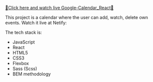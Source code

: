 [💎Click here and watch live Google-Calendar_React💎](https://comforting-froyo-9c4329.netlify.app/)

This project is a calendar where the user can add, watch, delete own events. 
Watch it live at Netify: 

The tech stack is:
- JavaScript
- React
- HTML5
- CSS3
- Flexbox
- Sass (Scss)
- BEM methodology
